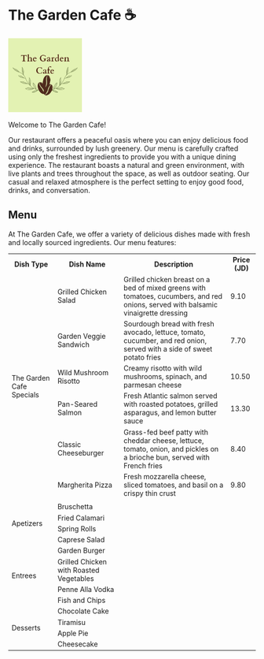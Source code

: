 # The Garden Cafe ☕

<img src="assets/The Garden Cafe.png" alt="Two Guns Espresso" width='150'>

Welcome to The Garden Cafe!

 Our restaurant offers a peaceful oasis where you can enjoy delicious food and drinks, surrounded by lush greenery. Our menu is carefully crafted using only the freshest ingredients to provide you with a unique dining experience. The restaurant boasts a natural and green environment, with live plants and trees throughout the space, as well as outdoor seating. Our casual and relaxed atmosphere is the perfect setting to enjoy good food, drinks, and conversation.

## **Menu**

At The Garden Cafe, we offer a variety of delicious dishes made with fresh and locally sourced ingredients. Our menu features:

<table>
    <tr>
        <th>
            Dish Type
        </th>
        <th>
            Dish Name
        </th>
        <th>
            Description
        </th>
        <th>
            Price (JD)
        </th>
    </tr>
    <tr>
        <td rowspan='6'>
            The Garden Cafe Specials
        </td>
        <td>
            Grilled Chicken Salad
        </td>
        <td>
            Grilled chicken breast on a bed of mixed greens with tomatoes, cucumbers, and red onions, served with balsamic vinaigrette dressing
        </td>
        <td>
            9.10
        </td>
    </tr>
    <tr>
        <td>
            Garden Veggie Sandwich
        </td>
        <td>
            Sourdough bread with fresh avocado, lettuce, tomato, cucumber, and red onion, served with a side of sweet potato fries
        </td>
        <td>
            7.70
        </td>
    </tr>
    <tr>
        <td>
            Wild Mushroom Risotto
        </td>
        <td>
            Creamy risotto with wild mushrooms, spinach, and parmesan cheese
        </td>
        <td>
            10.50
        </td>
    </tr>
    <tr>
        <td>
            Pan-Seared Salmon
        </td>
        <td>
            Fresh Atlantic salmon served with roasted potatoes, grilled asparagus,  and lemon butter sauce
        </td>
        <td>
            13.30
        </td>
    </tr>
    <tr>
        <td>
            Classic Cheeseburger
        </td>
        <td>
            Grass-fed beef patty with cheddar cheese, lettuce, tomato, onion, and pickles on a brioche bun, served with French fries
        </td>
        <td>
            8.40
        </td>
    </tr>
    <tr>
        <td>
            Margherita Pizza
        </td>
        <td>
            Fresh mozzarella cheese, sliced tomatoes, and basil on a crispy thin crust
        </td>
        <td>
            9.80
        </td>
    </tr>
    <tr colspan='4'>
        <td><td>
    </tr>
    <tr>
        <td rowspan='4'>
            Apetizers
        </td>
        <td>
            Bruschetta
        </td>
        <td></td>
        <td></td>
    </tr>
    <tr>
        <td>
            Fried Calamari
        </td>
        <td></td>
        <td></td>
    </tr>
    <tr>
        <td>
            Spring Rolls
        </td>
        <td></td>
        <td></td>
    </tr>
    <tr>
        <td>
            Caprese Salad
        </td>
        <td></td>
        <td></td>
    </tr>
    <tr>
        <td rowspan='4'>
            Entrees
        </td>
        <td>
            Garden Burger
        </td>
        <td></td>
        <td></td>
    </tr>
    <tr>
        <td>
            Grilled Chicken with Roasted Vegetables
        </td>
        <td></td>
        <td></td>
    </tr>
    <tr>
        <td>
            Penne Alla Vodka
        </td>
        <td></td>
        <td></td>
    </tr>
    <tr>
        <td>
            Fish and Chips
        </td>
        <td></td>
        <td></td>
    </tr>
    <tr>
        <td rowspan='4'>
            Desserts
        </td>
        <td>
            Chocolate Cake
        </td>
        <td></td>
        <td></td>
    </tr>
    <tr>
        <td>
            Tiramisu
        </td>
        <td></td>
        <td></td>
    </tr>
    <tr>
        <td>
            Apple Pie
        </td>
        <td></td>
        <td></td>
    </tr>
    <tr>
        <td>
            Cheesecake
        </td>
        <td></td>
        <td></td>
    </tr>
</table>
